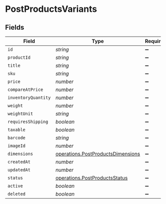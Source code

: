 # PostProductsVariants


## Fields

| Field                                                                                  | Type                                                                                   | Required                                                                               | Description                                                                            |
| -------------------------------------------------------------------------------------- | -------------------------------------------------------------------------------------- | -------------------------------------------------------------------------------------- | -------------------------------------------------------------------------------------- |
| `id`                                                                                   | *string*                                                                               | :heavy_minus_sign:                                                                     | N/A                                                                                    |
| `productId`                                                                            | *string*                                                                               | :heavy_minus_sign:                                                                     | N/A                                                                                    |
| `title`                                                                                | *string*                                                                               | :heavy_minus_sign:                                                                     | N/A                                                                                    |
| `sku`                                                                                  | *string*                                                                               | :heavy_minus_sign:                                                                     | N/A                                                                                    |
| `price`                                                                                | *number*                                                                               | :heavy_minus_sign:                                                                     | N/A                                                                                    |
| `compareAtPrice`                                                                       | *number*                                                                               | :heavy_minus_sign:                                                                     | N/A                                                                                    |
| `inventoryQuantity`                                                                    | *number*                                                                               | :heavy_minus_sign:                                                                     | N/A                                                                                    |
| `weight`                                                                               | *number*                                                                               | :heavy_minus_sign:                                                                     | N/A                                                                                    |
| `weightUnit`                                                                           | *string*                                                                               | :heavy_minus_sign:                                                                     | N/A                                                                                    |
| `requiresShipping`                                                                     | *boolean*                                                                              | :heavy_minus_sign:                                                                     | N/A                                                                                    |
| `taxable`                                                                              | *boolean*                                                                              | :heavy_minus_sign:                                                                     | N/A                                                                                    |
| `barcode`                                                                              | *string*                                                                               | :heavy_minus_sign:                                                                     | N/A                                                                                    |
| `imageId`                                                                              | *number*                                                                               | :heavy_minus_sign:                                                                     | N/A                                                                                    |
| `dimensions`                                                                           | [operations.PostProductsDimensions](../../models/operations/postproductsdimensions.md) | :heavy_minus_sign:                                                                     | N/A                                                                                    |
| `createdAt`                                                                            | *number*                                                                               | :heavy_minus_sign:                                                                     | N/A                                                                                    |
| `updatedAt`                                                                            | *number*                                                                               | :heavy_minus_sign:                                                                     | N/A                                                                                    |
| `status`                                                                               | [operations.PostProductsStatus](../../models/operations/postproductsstatus.md)         | :heavy_minus_sign:                                                                     | N/A                                                                                    |
| `active`                                                                               | *boolean*                                                                              | :heavy_minus_sign:                                                                     | N/A                                                                                    |
| `deleted`                                                                              | *boolean*                                                                              | :heavy_minus_sign:                                                                     | N/A                                                                                    |